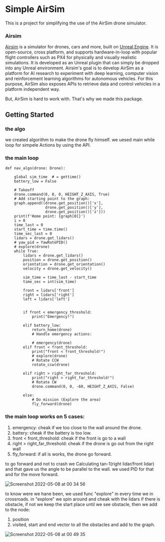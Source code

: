 # Simple AirSim
This is a project for simplifying the use of the AirSim drone simulator.

### Airsim
[Airsim](https://github.com/microsoft/AirSim) is a simulator for drones, cars and more, built on [Unreal Engine](https://www.unrealengine.com/).
It is open-source, cross platform, and supports hardware-in-loop with popular flight controllers such as PX4 for physically and visually realistic simulations.
It is developed as an Unreal plugin that can simply be dropped into any Unreal environment.
Airsim's goal is to develop AirSim as a platform for AI research to experiment with deep learning, computer vision and reinforcement learning algorithms for autonomous vehicles.
For this purpose, AirSim also exposes APIs to retrieve data and control vehicles in a platform independent way.

But, AirSim is hard to work with. That's why we made this package.


## Getting Started
### the algo 
we created algorithm to make the drone fly himself.
we uesed main while loop for simpele Actions by using the API.
### the main loop 
```
def nav_algo(drone: Drone):

    global sim_time  # = gettime()
    battery_low = False

    # Takeoff
    drone.command(0, 0, 0, HEIGHT_Z_AXIS, True)
    # Add starting point to the graph:
    graph.append((drone.get_position()['x'],
                  drone.get_position()['y'],
                  drone.get_position()['z']))
    print(f'Home point: {graph[0]}')
    i = 0
    time_last = 0
    start_time = time.time()
    time_sec_last = 0
    lidars = drone.get_lidars()
    # yaw_pid = YawRatePID()
    # explore(drone)
    while True:
        lidars = drone.get_lidars()
        position = drone.get_position()
        orientation = drone.get_orientation()
        velocity = drone.get_velocity()

        sim_time = time_last - start_time
        time_sec = int(sim_time)

        front = lidars['front']
        right = lidars['right']
        left = lidars['left']

   
        if front < emergency_threshold:
            print("Emergency!")

        elif battery_low:
            return_home(drone)
            # Handle emergency actions:

            # emergency(drone)
        elif front < front_threshold:
            print("front < front_threshold!")
            # explore(drone)
            # Rotate CCW
            rotate_ccw(drone)

        elif right > right_far_threshold:
            print("right > right_far_threshold!")
            # Rotate CW
            drone.command(0, 0, -60, HEIGHT_Z_AXIS, False)

        else:
            # Do mission (Explore the area)
            fly_forward(drone)
```

### the main loop works on 5 cases:
           
1) emergency: cheak if we too close to the wall around the drone.
2) battery: cheak if the battery is too low.
3) front < front_threshold: cheak if the front is go to a wall 
4) right > right_far_threshold: cheak if the drone is go out from the right wall 
5) fly_forward: if all is works, the drone go forward.
            
to go forward and not to crash we Calculating tan-1(right lidar/front lidar) and that gave us the angle to be parallel to the wall.
we used PID for that and for the move forward.


![Screenshot 2022-05-08 at 00 34 56](https://user-images.githubusercontent.com/66851296/167272377-f487109a-4c64-4aa8-b96f-2de5d9a9eeb2.png)


to know were we hane been, we used func "explore" in every time we in crossroads.
in "explore" we spin around and cheak with the lidars if there is obstacle, if not we keep the start place until we see obstacle,
then we add to the node:
1) position
2) visited, start and end vector to all the obstacles
and add to the graph.

![Screenshot 2022-05-08 at 00 49 35](https://user-images.githubusercontent.com/66851296/167272984-05cd7572-fc73-440c-88e0-c4dc521f60d0.png)











